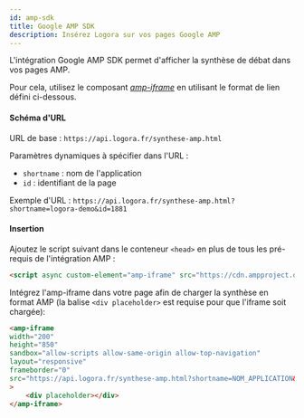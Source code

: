 ```yaml
---
id: amp-sdk
title: Google AMP SDK
description: Insérez Logora sur vos pages Google AMP
---
```


L'intégration Google AMP SDK permet d'afficher la synthèse de débat dans vos pages AMP.

Pour cela, utilisez le composant [*amp-iframe*](https://amp.dev/documentation/components/amp-iframe) en utilisant le format de lien défini ci-dessous.


#### Schéma d'URL

URL de base : 
`https://api.logora.fr/synthese-amp.html`

Paramètres dynamiques à spécifier dans l'URL :
- `shortname` : nom de l'application
- `id` : identifiant de la page

Exemple d'URL :
`https://api.logora.fr/synthese-amp.html?shortname=logora-demo&id=1881`


#### Insertion

Ajoutez le script suivant dans le conteneur `<head>` en plus de tous les pré-requis de l'intégration AMP :
```html
<script async custom-element="amp-iframe" src="https://cdn.ampproject.org/v0/amp-iframe-0.1.js"></script>
```

Intégrez l'amp-iframe dans votre page afin de charger la synthèse en format AMP (la balise `<div placeholder>` est requise pour que l'iframe soit chargée):

```html
<amp-iframe
width="200"
height="850"
sandbox="allow-scripts allow-same-origin allow-top-navigation"
layout="responsive"
frameborder="0"
src="https://api.logora.fr/synthese-amp.html?shortname=NOM_APPLICATION&id=PAGE_IDENTIFIER"
>
    <div placeholder></div>
</amp-iframe>
```
